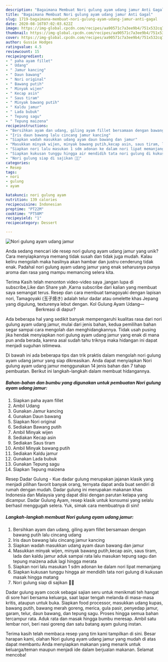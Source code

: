 ```yaml
---
description: "Bagaimana Membuat Nori gulung ayam udang jamur Anti Gagal"
title: "Bagaimana Membuat Nori gulung ayam udang jamur Anti Gagal"
slug: 1719-bagaimana-membuat-nori-gulung-ayam-udang-jamur-anti-gagal
date: 2020-08-16T07:02:03.622Z
image: https://img-global.cpcdn.com/recipes/aa90571c7a3ee9b4/751x532cq70/nori-gulung-ayam-udang-jamur-foto-resep-utama.jpg
thumbnail: https://img-global.cpcdn.com/recipes/aa90571c7a3ee9b4/751x532cq70/nori-gulung-ayam-udang-jamur-foto-resep-utama.jpg
cover: https://img-global.cpcdn.com/recipes/aa90571c7a3ee9b4/751x532cq70/nori-gulung-ayam-udang-jamur-foto-resep-utama.jpg
author: Gussie Hodges
ratingvalue: 4.5
reviewcount: 15
recipeingredient:
- " paha ayam fillet"
- " Udang"
- " Jamur kancing"
- " Daun bawang"
- " Nori original"
- " Bawang putih"
- " Minyak wijen"
- " Kecap asin"
- " Saus tiram"
- " Minyak bawang putih"
- " Kaldu jamur"
- " Lada bubuk"
- " Tepung sagu"
- " Tepung maizena"
recipeinstructions:
- "Bersihkan ayam dan udang, giling ayam fillet bersamaan dengan bawang putih lalu cincang udang"
- "Iris daun bawang lalu cincang jamur kancing"
- "Siapkan wadah masukkan udang ayam daun bawang dan jamur"
- "Masukkan minyak wijen, minyak bawang putih,kecap asin, saus tiram, lada dan kaldu jamur aduk sampai rata lalu masukan tepung sagu dan tepung maizena aduk lagi hingga merata"
- "Siapkan nori lalu masukan 1 sdm adonan ke dalam nori lipat memanjang"
- "Siapkan kukusan tunggu hingga air mendidih tata nori gulung di kukusan masak hingga matang"
- "Nori gulung siap di sajikan 🤭😁"
categories:
- Resep
tags:
- nori
- gulung
- ayam

katakunci: nori gulung ayam 
nutrition: 139 calories
recipecuisine: Indonesian
preptime: "PT22M"
cooktime: "PT58M"
recipeyield: "1"
recipecategory: Dessert

---
```



![Nori gulung ayam udang jamur](https://img-global.cpcdn.com/recipes/aa90571c7a3ee9b4/751x532cq70/nori-gulung-ayam-udang-jamur-foto-resep-utama.jpg)

Anda sedang mencari ide resep nori gulung ayam udang jamur yang unik? Cara menyiapkannya memang tidak susah dan tidak juga mudah. Kalau keliru mengolah maka hasilnya akan hambar dan justru cenderung tidak enak. Padahal nori gulung ayam udang jamur yang enak seharusnya punya aroma dan rasa yang mampu memancing selera kita.

Terima Kasih telah menonton video-video saya ,jangan lupa di subscribe,Like dan Share yah ,Karna subscribe dari kalian yang membuat saya semangat terus. Resep dan cara membuat tamagoyaki dengan lapisan nori, Tamagoyaki (玉子焼き) adalah telur dadar atau omelette khas Jepang yang digulung, texturenya lebut dengan. Kol Gulung Ayam Udang—⠀⠀⠀⠀⠀⠀⠀⠀⠀ Berkreasi di dapur?

Ada beberapa hal yang sedikit banyak mempengaruhi kualitas rasa dari nori gulung ayam udang jamur, mulai dari jenis bahan, kedua pemilihan bahan segar sampai cara mengolah dan menghidangkannya. Tidak usah pusing jika hendak menyiapkan nori gulung ayam udang jamur yang enak di mana pun anda berada, karena asal sudah tahu triknya maka hidangan ini dapat menjadi suguhan istimewa.


Di bawah ini ada beberapa tips dan trik praktis dalam mengolah nori gulung ayam udang jamur yang siap dikreasikan. Anda dapat menyiapkan Nori gulung ayam udang jamur menggunakan 14 jenis bahan dan 7 tahap pembuatan. Berikut ini langkah-langkah dalam membuat hidangannya.

<!--inarticleads1-->

##### Bahan-bahan dan bumbu yang digunakan untuk pembuatan Nori gulung ayam udang jamur:

1. Siapkan  paha ayam fillet
1. Ambil  Udang
1. Gunakan  Jamur kancing
1. Gunakan  Daun bawang
1. Siapkan  Nori original
1. Sediakan  Bawang putih
1. Ambil  Minyak wijen
1. Sediakan  Kecap asin
1. Sediakan  Saus tiram
1. Ambil  Minyak bawang putih
1. Sediakan  Kaldu jamur
1. Gunakan  Lada bubuk
1. Gunakan  Tepung sagu
1. Siapkan  Tepung maizena


Resep Dadar Gulung - Kue dadar gulung merupakan jajanan klasik yang menjadi pilihan favorit banyak orang, ternyata dapat anda buat sendiri di rumah dengan mudah. Dadar gulung ini merupakan makanan khas Indonesia dan Malaysia yang dapat diisi dengan parutan kelapa yang dicampur. Dadar Gulung Ayam, resep klasik untuk konsumsi yang selalu berhasil menggugah selera. Yuk, simak cara membuatnya di sini! 

<!--inarticleads2-->

##### Langkah-langkah membuat Nori gulung ayam udang jamur:

1. Bersihkan ayam dan udang, giling ayam fillet bersamaan dengan bawang putih lalu cincang udang
1. Iris daun bawang lalu cincang jamur kancing
1. Siapkan wadah masukkan udang ayam daun bawang dan jamur
1. Masukkan minyak wijen, minyak bawang putih,kecap asin, saus tiram, lada dan kaldu jamur aduk sampai rata lalu masukan tepung sagu dan tepung maizena aduk lagi hingga merata
1. Siapkan nori lalu masukan 1 sdm adonan ke dalam nori lipat memanjang
1. Siapkan kukusan tunggu hingga air mendidih tata nori gulung di kukusan masak hingga matang
1. Nori gulung siap di sajikan 🤭😁


Dadar gulung ayam cocok sebagai sajian seru untuk menikmati teh hangat di sore hari bersama keluarga, saat lapar tengah melanda di masa-masa kritis, ataupun untuk buka. Siapkan food processor, masukkan udang kupas, bawang putih, bawang merah goreng, merica, gula pasir, penyedap jamur, garam, telur, daun bawang, dan tepung sagu. Proses hingga semua bahan tercampur rata. Aduk rata dan masak hingga bumbu meresap. Ambil satu lembar nori, beri nasi goreng dan satu batang ayam gulung instan. 

Terima kasih telah membaca resep yang tim kami tampilkan di sini. Besar harapan kami, olahan Nori gulung ayam udang jamur yang mudah di atas dapat membantu Anda menyiapkan makanan yang menarik untuk keluarga/teman maupun menjadi ide dalam berjualan makanan. Selamat mencoba!
